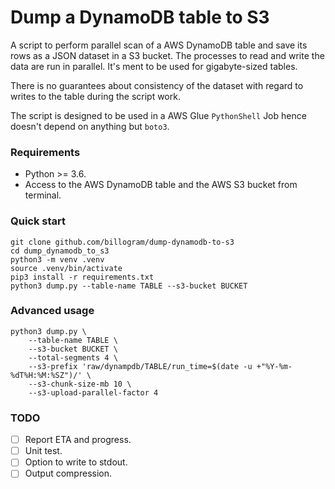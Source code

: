# Dump a DynamoDB table to S3

A script to perform parallel scan of a AWS DynamoDB table and save its rows as
a JSON dataset in a S3 bucket. The processes to read and write the data are run in
parallel. It's ment to be used for gigabyte-sized tables.

There is no guarantees about consistency of the dataset with regard to writes to the
table during the script work.

The script is designed to be used in a AWS Glue `PythonShell` Job hence doesn't depend
on anything but `boto3`.

### Requirements

* Python >= 3.6.
* Access to the AWS DynamoDB table and the AWS S3 bucket from terminal.

### Quick start

```
git clone github.com/billogram/dump-dynamodb-to-s3
cd dump_dynamodb_to_s3
python3 -m venv .venv
source .venv/bin/activate
pip3 install -r requirements.txt
python3 dump.py --table-name TABLE --s3-bucket BUCKET
```

### Advanced usage

```
python3 dump.py \
    --table-name TABLE \
    --s3-bucket BUCKET \
    --total-segments 4 \
    --s3-prefix 'raw/dynampdb/TABLE/run_time=$(date -u +"%Y-%m-%dT%H:%M:%SZ")/' \
    --s3-chunk-size-mb 10 \
    --s3-upload-parallel-factor 4
```

### TODO

* [ ] Report ETA and progress.
* [ ] Unit test.
* [ ] Option to write to stdout.
* [ ] Output compression.
